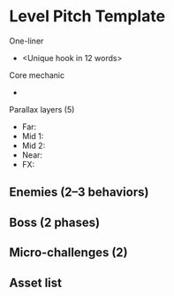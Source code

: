 # Level Pitch Template

One-liner
- <Unique hook in 12 words>

Core mechanic
- <What the player learns or is challenged by>

Parallax layers (5)
- Far:
- Mid 1:
- Mid 2:
- Near:
- FX:

Enemies (2–3 behaviors)
- 

Boss (2 phases)
- 

Micro-challenges (2)
- 

Asset list
- 
